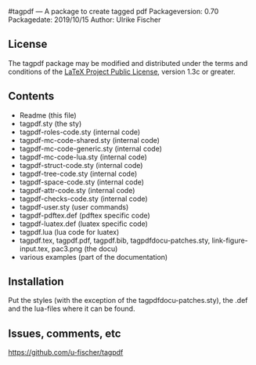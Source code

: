 #tagpdf — A package to create tagged pdf
Packageversion: 0.70 
Packagedate: 2019/10/15
Author: Ulrike Fischer

## License
The tagpdf package may be modified and distributed under the terms and conditions of the 
[LaTeX Project Public License](https://www.latex-project.org/lppl/), version 1.3c or greater.


## Contents

- Readme (this file)
- tagpdf.sty (the sty)
- tagpdf-roles-code.sty  (internal code)
- tagpdf-mc-code-shared.sty  (internal code)
- tagpdf-mc-code-generic.sty  (internal code)
- tagpdf-mc-code-lua.sty  (internal code)
- tagpdf-struct-code.sty  (internal code)
- tagpdf-tree-code.sty   (internal code)
- tagpdf-space-code.sty  (internal code)
- tagpdf-attr-code.sty   (internal code)
- tagpdf-checks-code.sty (internal code)
- tagpdf-user.sty        (user commands) 
- tagpdf-pdftex.def      (pdftex specific code)
- tagpdf-luatex.def      (luatex specific code)
- tagpdf.lua             (lua code for luatex)
- tagpdf.tex, tagpdf.pdf, tagpdf.bib, tagpdfdocu-patches.sty,
  link-figure-input.tex, pac3.png (the docu)
- various examples       (part of the documentation)   

## Installation

Put the styles (with the exception of the tagpdfdocu-patches.sty), 
the .def and the lua-files where it can be found.


## Issues, comments, etc

https://github.com/u-fischer/tagpdf
